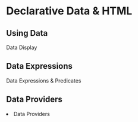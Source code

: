# Declarative Data & HTML

## Using Data
  
<x-link href="/data/display" 
  custom="button" anchor-class="btn btn-info text-white " >
  Data Display
</x-link>

## Data Expressions
  
<x-link href="/data/expressions" 
  custom="button" anchor-class="btn btn-info text-white " >
  Data Expressions & Predicates
</x-link>


## Data Providers

<li>
  <x-link href="/data/providers">
    Data Providers
  </x-link>
</li>


